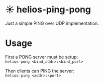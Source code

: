 # :sunny: helios-ping-pong
Just a simple PING over UDP implementation.

# Usage
First a PONG server must be setup:  
`helios-pong <bind_addr>:<bind_port>`

Then clients can PING the server:  
`helios-ping <addr>:<port>`